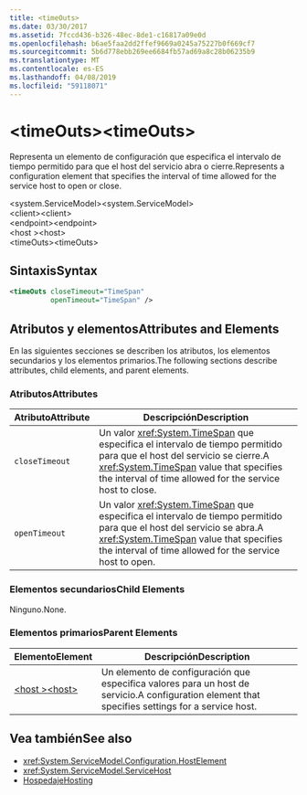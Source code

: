 ```yaml
---
title: <timeOuts>
ms.date: 03/30/2017
ms.assetid: 7fccd436-b326-48ec-8de1-c16817a09e0d
ms.openlocfilehash: b6ae5faa2dd2ffef9669a0245a75227b0f669cf7
ms.sourcegitcommit: 5b6d778ebb269ee6684fb57ad69a8c28b06235b9
ms.translationtype: MT
ms.contentlocale: es-ES
ms.lasthandoff: 04/08/2019
ms.locfileid: "59118071"
---
```

# <a name="timeouts"></a><span data-ttu-id="9a5d5-101">\<timeOuts></span><span class="sxs-lookup"><span data-stu-id="9a5d5-101">\<timeOuts></span></span>
<span data-ttu-id="9a5d5-102">Representa un elemento de configuración que especifica el intervalo de tiempo permitido para que el host del servicio abra o cierre.</span><span class="sxs-lookup"><span data-stu-id="9a5d5-102">Represents a configuration element that specifies the interval of time allowed for the service host to open or close.</span></span>  
  
 <span data-ttu-id="9a5d5-103">\<system.ServiceModel></span><span class="sxs-lookup"><span data-stu-id="9a5d5-103">\<system.ServiceModel></span></span>  
<span data-ttu-id="9a5d5-104">\<client></span><span class="sxs-lookup"><span data-stu-id="9a5d5-104">\<client></span></span>  
<span data-ttu-id="9a5d5-105">\<endpoint></span><span class="sxs-lookup"><span data-stu-id="9a5d5-105">\<endpoint></span></span>  
<span data-ttu-id="9a5d5-106">\<host ></span><span class="sxs-lookup"><span data-stu-id="9a5d5-106">\<host></span></span>  
<span data-ttu-id="9a5d5-107">\<timeOuts></span><span class="sxs-lookup"><span data-stu-id="9a5d5-107">\<timeOuts></span></span>  
  
## <a name="syntax"></a><span data-ttu-id="9a5d5-108">Sintaxis</span><span class="sxs-lookup"><span data-stu-id="9a5d5-108">Syntax</span></span>  
  
```xml  
<timeOuts closeTimeout="TimeSpan"
          openTimeout="TimeSpan" />
```  
  
## <a name="attributes-and-elements"></a><span data-ttu-id="9a5d5-109">Atributos y elementos</span><span class="sxs-lookup"><span data-stu-id="9a5d5-109">Attributes and Elements</span></span>  
 <span data-ttu-id="9a5d5-110">En las siguientes secciones se describen los atributos, los elementos secundarios y los elementos primarios.</span><span class="sxs-lookup"><span data-stu-id="9a5d5-110">The following sections describe attributes, child elements, and parent elements.</span></span>  
  
### <a name="attributes"></a><span data-ttu-id="9a5d5-111">Atributos</span><span class="sxs-lookup"><span data-stu-id="9a5d5-111">Attributes</span></span>  
  
|<span data-ttu-id="9a5d5-112">Atributo</span><span class="sxs-lookup"><span data-stu-id="9a5d5-112">Attribute</span></span>|<span data-ttu-id="9a5d5-113">Descripción</span><span class="sxs-lookup"><span data-stu-id="9a5d5-113">Description</span></span>|  
|---------------|-----------------|  
|`closeTimeout`|<span data-ttu-id="9a5d5-114">Un valor <xref:System.TimeSpan> que especifica el intervalo de tiempo permitido para que el host del servicio se cierre.</span><span class="sxs-lookup"><span data-stu-id="9a5d5-114">A <xref:System.TimeSpan> value that specifies the interval of time allowed for the service host to close.</span></span>|  
|`openTimeout`|<span data-ttu-id="9a5d5-115">Un valor <xref:System.TimeSpan> que especifica el intervalo de tiempo permitido para que el host del servicio se abra.</span><span class="sxs-lookup"><span data-stu-id="9a5d5-115">A <xref:System.TimeSpan> value that specifies the interval of time allowed for the service host to open.</span></span>|  
  
### <a name="child-elements"></a><span data-ttu-id="9a5d5-116">Elementos secundarios</span><span class="sxs-lookup"><span data-stu-id="9a5d5-116">Child Elements</span></span>  
 <span data-ttu-id="9a5d5-117">Ninguno.</span><span class="sxs-lookup"><span data-stu-id="9a5d5-117">None.</span></span>  
  
### <a name="parent-elements"></a><span data-ttu-id="9a5d5-118">Elementos primarios</span><span class="sxs-lookup"><span data-stu-id="9a5d5-118">Parent Elements</span></span>  
  
|<span data-ttu-id="9a5d5-119">Elemento</span><span class="sxs-lookup"><span data-stu-id="9a5d5-119">Element</span></span>|<span data-ttu-id="9a5d5-120">Descripción</span><span class="sxs-lookup"><span data-stu-id="9a5d5-120">Description</span></span>|  
|-------------|-----------------|  
|[<span data-ttu-id="9a5d5-121">\<host ></span><span class="sxs-lookup"><span data-stu-id="9a5d5-121">\<host></span></span>](../../../../../docs/framework/configure-apps/file-schema/wcf/host.md)|<span data-ttu-id="9a5d5-122">Un elemento de configuración que especifica valores para un host de servicio.</span><span class="sxs-lookup"><span data-stu-id="9a5d5-122">A configuration element that specifies settings for a service host.</span></span>|  
  
## <a name="see-also"></a><span data-ttu-id="9a5d5-123">Vea también</span><span class="sxs-lookup"><span data-stu-id="9a5d5-123">See also</span></span>

- <xref:System.ServiceModel.Configuration.HostElement>
- <xref:System.ServiceModel.ServiceHost>
- [<span data-ttu-id="9a5d5-124">Hospedaje</span><span class="sxs-lookup"><span data-stu-id="9a5d5-124">Hosting</span></span>](../../../../../docs/framework/wcf/feature-details/hosting.md)
